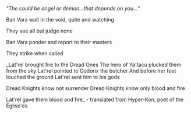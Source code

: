 _"The could be angel or demon...that depends on you..."_

Ban Vara wait in the void, quite and watching

They see all but judge none

Ban Vara ponder and report to their masters

They strike when called


_Lat'rel brought fire to the Dread Ones
The hero of Ya'tacu plucked them from the sky
Lat'rel pointed to Godorix the butcher
And before her feet touched the ground
Lat'rel sent him to his gods

Dread Knights know not surrender
Dread Knights know only blood and fire

Lat'rel gave them blood and fire_ - translated from Hyper-Kon, poet of the Eglise'es
